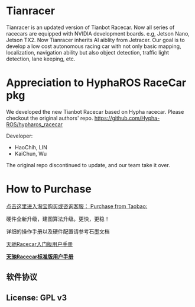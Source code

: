 
# Tianracer
Tianracer is an updated version of Tianbot Racecar. Now all series of racecars are equipped with NVIDIA development boards. e.g, Jetson Nano, Jetson TX2. Now Tianracer inherits AI aiblity from Jetracer. Our goal is to develop a low cost autonomous racing car with not only basic mapping, localization, navigation ability but also object detection, traffic light detection, lane keeping, etc.


# Appreciation to HyphaROS RaceCar pkg 

We developed the new Tianbot Racecar based on Hypha racecar. Please checkout the original authors' repo.
https://github.com/Hypha-ROS/hypharos_racecar

Developer:   
* HaoChih, LIN  
* KaiChun, Wu  

The original repo discontinued to update, and our team take it over. 


# How to Purchase 
[点击这里进入淘宝购买或咨询客服： Purchase from Taobao:](https://item.taobao.com/item.htm?id=564703378940)  



硬件全新升级，建图算法升级。更快，更稳！ 

详细的操作手册以及硬件配置请参考石墨文档  

[天驰Racecar入门版用户手册](https://shimo.im/docs/6KqMwKleaQoP4Wkt)  

[**天驰Racecar标准版用户手册**](https://shimo.im/docs/4DWANxnvZM8GMZCY)  


## 软件协议  
## License: GPL v3  




